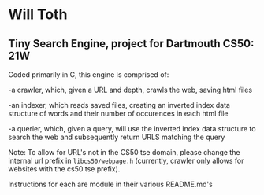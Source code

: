 # Will Toth
## Tiny Search Engine, project for Dartmouth CS50: 21W

Coded primarily in C, this engine is comprised of:

-a crawler, which, given a URL and depth, crawls the web, saving html files

-an indexer, which reads saved files, creating an inverted index data structure of words and their number of occurences in each html file

-a querier, which, given a query, will use the inverted index data structure to search the web and subsequently return URLS matching the query

Note: To allow for URL's not in the CS50 tse domain, please change the internal url prefix in `libcs50/webpage.h` (currently, crawler only allows for websites with the cs50 tse prefix).

Instructions for each are module in their various README.md's
